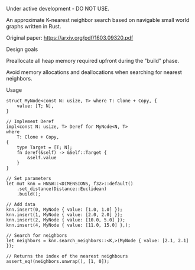 Under active development - DO NOT USE.

An approximate K-nearest neighbor search based on navigable small world
graphs written in Rust.

Original paper: https://arxiv.org/pdf/1603.09320.pdf

Design goals

Preallocate all heap memory required upfront during the "build" phase.

Avoid memory allocations and deallocations when searching for nearest neighbors.

Usage

```
struct MyNode<const N: usize, T> where T: Clone + Copy, {
    value: [T; N],
}

// Implement Deref
impl<const N: usize, T> Deref for MyNode<N, T>
where
    T: Clone + Copy,
{
    type Target = [T; N];
    fn deref(&self) -> &Self::Target {
        &self.value
    }
}
```

```
// Set parameters
let mut knn = HNSW::<DIMENSIONS, f32>::default()
    .set_distance(Distance::Euclidean)
    .build();
```

```
// Add data
knn.insert(0, MyNode { value: [1.0, 1.0] });
knn.insert(1, MyNode { value: [2.0, 2.0] });
knn.insert(2, MyNode { value: [10.0, 5.0] });
knn.insert(4, MyNode { value: [11.0, 15.0] },);
```

```
// Search for neighbors
let neighbors = knn.search_neighbors::<K,>(MyNode { value: [2.1, 2.1] });

// Returns the index of the nearest neighbours
assert_eq!(neighbors.unwrap(), [1, 0]);
```
